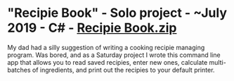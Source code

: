 # "Recipie Book" - Solo project - ~July 2019 - C# - [Recipie Book.zip]()
My dad had a silly suggestion of writing a cooking recipie managing program. Was bored, and as a Saturday project I wrote this command line app that allows you to
read saved recipies, enter new ones, calculate multi-batches of ingredients, and print out the recipies to your default printer.